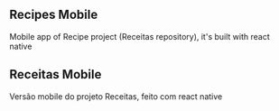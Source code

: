 ## Recipes Mobile
Mobile app of Recipe project (Receitas repository), it's built with react native

## Receitas Mobile
Versão mobile do projeto Receitas, feito com react native
